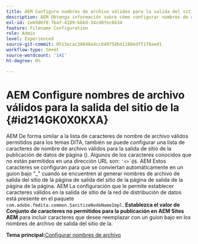 ```yaml
---
title: AEM Configure nombres de archivo válidos para la salida del sitio de la
description: AEM Obtenga información sobre cómo configurar nombres de archivo válidos para la salida del sitio de la
exl-id: 1e69d6f8-7baf-4189-bbbd-34cd0fec6634
feature: Filename Configuration
role: Admin
level: Experienced
source-git-commit: 0513ecac38840a4cc649758bd1180edff1f8aed1
workflow-type: tm+mt
source-wordcount: '141'
ht-degree: 0%

---
```


# AEM Configure nombres de archivo válidos para la salida del sitio de la {#id214GK0X0KXA}

AEM De forma similar a la lista de caracteres de nombre de archivo válidos permitidos para los temas DITA, también se puede configurar una lista de caracteres de nombre de archivo válidos para la salida de sitio de la publicación de datos de página (). Algunos de los caracteres conocidos que no están permitidos en una dirección URL son: ```'<>`@$```. AEM Estos caracteres se configuran para que se conviertan automáticamente en un guion bajo &quot;_&quot; cuando se encuentren al generar nombres de archivo de salida del sitio de la página de salida del sitio de la página de salida de la página de la página. AEM La configuración que le permite establecer caracteres válidos en la salida de sitio de la red de distribución de datos está presente en el paquete `com.adobe.fmdita.common.SanitizeNodeNameImpl`. **Establezca el valor de Conjunto de caracteres no permitidos para la publicación en AEM Sites AEM** para incluir caracteres que desee reemplazar con un guion bajo en los nombres de archivo de salida del sitio de la.

**Tema principal:**&#x200B;[&#x200B; Configurar nombres de archivo](conf-file-names.md)
